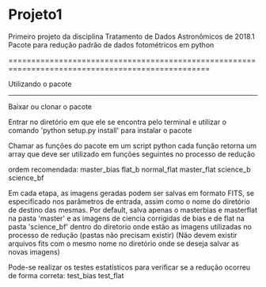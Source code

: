 # Projeto1
Primeiro projeto da disciplina Tratamento de Dados Astronômicos de 2018.1
Pacote para redução padrão de dados fotométricos em python

==================================================================================================

Utilizando o pacote
__________________________________________________________________________________________________

Baixar ou clonar o pacote

Entrar no diretório em que ele se encontra pelo terminal e utilizar o comando 
'python setup.py install' para instalar o pacote

Chamar as funções do pacote em um script python
cada função retorna um array que deve ser utilizado em funções seguintes no processo de redução

ordem recomendada: 
master_bias
flat_b
normal_flat
master_flat
science_b
science_bf

Em cada etapa, as imagens geradas podem ser salvas em formato FITS, se especificado nos parâmetros de entrada,
assim como o nome do diretório de destino das mesmas.
Por default, salva apenas o masterbias e masterflat na pasta 'master' e as imagens de ciencia corrigidas
de bias e de flat na pasta 'science_bf' dentro do diretorio onde estão as imagens utilizadas no processo de 
redução 
(pastas não precisam existir)
(Não devem existir arquivos fits com o mesmo nome no diretório onde se deseja salvar as novas imagens)

Pode-se realizar os testes estatísticos para verificar se a redução ocorreu de forma correta:
test_bias
test_flat




